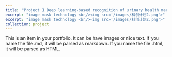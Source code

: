 ```yaml
---
title: "Project 1 Deep learning-based recognition of urinary health markers "
excerpt: "image mask technology <br/><img src='/images/科创计划2.png'>"
excerpt: "image mask technology <br/><img src='/images/科创计划2.png'>"
collection: project 
---
```


This is an item in your portfolio. It can be have images or nice text. If you name the file .md, it will be parsed as markdown. If you name the file .html, it will be parsed as HTML. 
